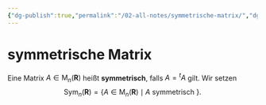 ```yaml
---
{"dg-publish":true,"permalink":"/02-all-notes/symmetrische-matrix/","dgHomeLink":true,"dgPassFrontmatter":false}
---
```


# symmetrische Matrix
Eine Matrix $A \in \mathrm{M}_{n}(\mathbf{R})$ heißt **symmetrisch**, falls $A={ }^{t} A$ gilt. Wir setzen
$$
\operatorname{Sym}_{n}(\mathbf{R})=\left\{A \in \mathrm{M}_{n}(\mathbf{R}) \mid A \text { symmetrisch }\right\} .
$$
